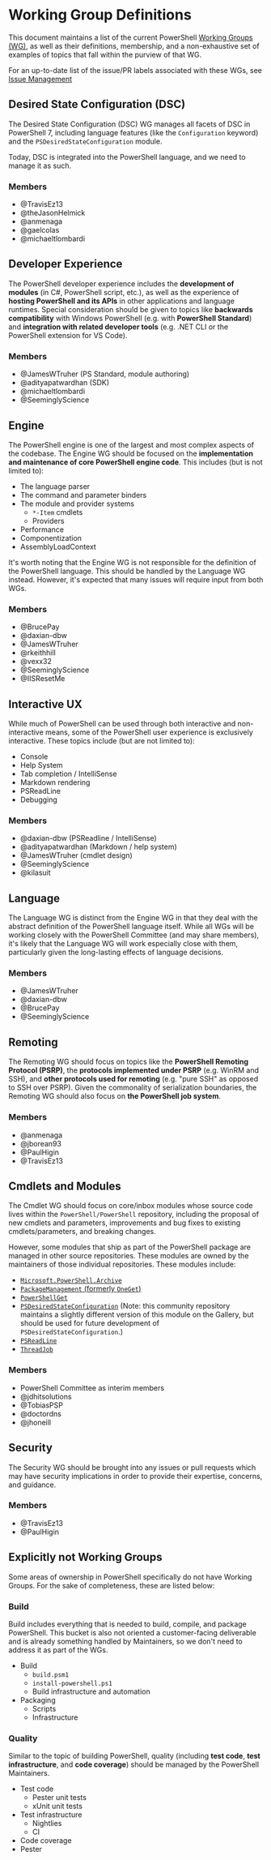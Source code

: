# Working Group Definitions

This document maintains a list of the current PowerShell [Working Groups (WG)](working-group.md),
as well as their definitions, membership, and a non-exhaustive set of examples of topics that fall
within the purview of that WG.

For an up-to-date list of the issue/PR labels associated with these WGs,
see [Issue Management](../maintainers/issue-management.md)

## Desired State Configuration (DSC)

The Desired State Configuration (DSC) WG manages all facets of DSC in PowerShell 7,
including language features (like the `Configuration` keyword)
and the `PSDesiredStateConfiguration` module.

Today, DSC is integrated into the PowerShell language, and we need to manage it as such.

### Members

* @TravisEz13
* @theJasonHelmick
* @anmenaga
* @gaelcolas
* @michaeltlombardi

## Developer Experience

The PowerShell developer experience includes the **development of modules** (in C#, PowerShell script, etc.),
as well as the experience of **hosting PowerShell and its APIs** in other applications and language runtimes.
Special consideration should be given to topics like **backwards compatibility** with Windows PowerShell
(e.g. with **PowerShell Standard**) and **integration with related developer tools**
(e.g. .NET CLI or the PowerShell extension for VS Code).

### Members

* @JamesWTruher (PS Standard, module authoring)
* @adityapatwardhan (SDK)
* @michaeltlombardi
* @SeeminglyScience

## Engine

The PowerShell engine is one of the largest and most complex aspects of the codebase.
The Engine WG should be focused on the
**implementation and maintenance of core PowerShell engine code**.
This includes (but is not limited to):

* The language parser
* The command and parameter binders
* The module and provider systems
    * `*-Item` cmdlets
    * Providers
* Performance
* Componentization
* AssemblyLoadContext

It's worth noting that the Engine WG is not responsible for the definition of the PowerShell language.
This should be handled by the Language WG instead.
However, it's expected that many issues will require input from both WGs.

### Members

* @BrucePay
* @daxian-dbw
* @JamesWTruher
* @rkeithhill
* @vexx32
* @SeeminglyScience
* @IISResetMe

## Interactive UX

While much of PowerShell can be used through both interactive and non-interactive means,
some of the PowerShell user experience is exclusively interactive.
These topics include (but are not limited to):

* Console
* Help System
* Tab completion / IntelliSense
* Markdown rendering
* PSReadLine
* Debugging

### Members

* @daxian-dbw (PSReadline / IntelliSense)
* @adityapatwardhan (Markdown / help system)
* @JamesWTruher (cmdlet design)
* @SeeminglyScience
* @kilasuit

## Language

The Language WG is distinct from the Engine WG in that they deal with the abstract definition
of the PowerShell language itself.
While all WGs will be working closely with the PowerShell Committee (and may share members),
it's likely that the Language WG will work especially close with them,
particularly given the long-lasting effects of language decisions.

### Members

* @JamesWTruher
* @daxian-dbw
* @BrucePay
* @SeeminglyScience

## Remoting

The Remoting WG should focus on topics like the **PowerShell Remoting Protocol (PSRP)**,
the **protocols implemented under PSRP** (e.g. WinRM and SSH),
and **other protocols used for remoting** (e.g. "pure SSH" as opposed to SSH over PSRP).
Given the commonality of serialization boundaries, the Remoting WG should also focus on
**the PowerShell job system**.

### Members

* @anmenaga
* @jborean93
* @PaulHigin
* @TravisEz13

## Cmdlets and Modules

The Cmdlet WG should focus on core/inbox modules whose source code lives within the
`PowerShell/PowerShell` repository,
including the proposal of new cmdlets and parameters, improvements and bug fixes to existing
cmdlets/parameters, and breaking changes.

However, some modules that ship as part of the PowerShell package are managed in other source repositories.
These modules are owned by the maintainers of those individual repositories.
These modules include:

* [`Microsoft.PowerShell.Archive`](https://github.com/PowerShell/Microsoft.PowerShell.Archive)
* [`PackageManagement` (formerly `OneGet`)](https://github.com/OneGet/oneget)
* [`PowerShellGet`](https://github.com/PowerShell/PowerShellGet)
* [`PSDesiredStateConfiguration`](https://github.com/PowerShell/xPSDesiredStateConfiguration)
  (Note: this community repository maintains a slightly different version of this module on the Gallery,
  but should be used for future development of `PSDesiredStateConfiguration`.)
* [`PSReadLine`](https://github.com/PowerShell/PSReadLine)
* [`ThreadJob`](https://github.com/PowerShell/Modules/tree/master/Modules/Microsoft.PowerShell.ThreadJob)

### Members

* PowerShell Committee as interim members
* @jdhitsolutions
* @TobiasPSP
* @doctordns
* @jhoneill

## Security

The Security WG should be brought into any issues or pull requests which may have security implications
in order to provide their expertise, concerns, and guidance.

### Members

* @TravisEz13
* @PaulHigin

## Explicitly not Working Groups

Some areas of ownership in PowerShell specifically do not have Working Groups.
For the sake of completeness, these are listed below:

### Build

Build includes everything that is needed to build, compile, and package PowerShell.
This bucket is also not oriented a customer-facing deliverable and is already something handled by Maintainers,
so we don't need to address it as part of the WGs.

* Build
    * `build.psm1`
    * `install-powershell.ps1`
    * Build infrastructure and automation
* Packaging
    * Scripts
    * Infrastructure

### Quality

Similar to the topic of building PowerShell, quality
(including **test code**, **test infrastructure**, and **code coverage**)
should be managed by the PowerShell Maintainers.

* Test code
    * Pester unit tests
    * xUnit unit tests
* Test infrastructure
    * Nightlies
    * CI
* Code coverage
* Pester
